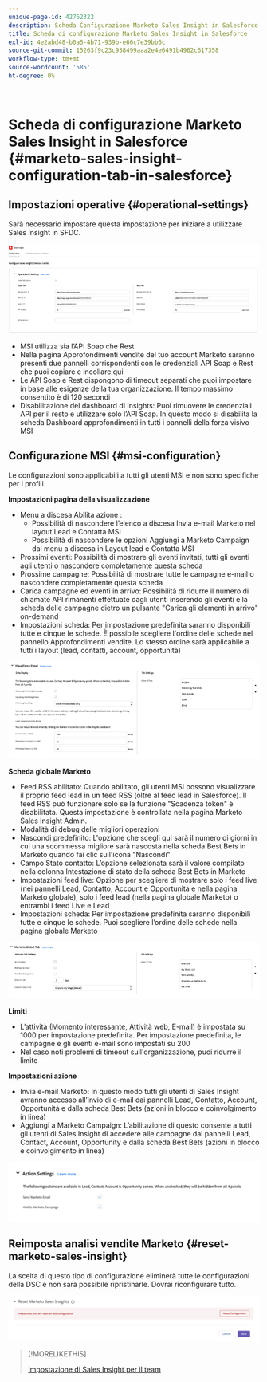 ```yaml
---
unique-page-id: 42762322
description: Scheda Configurazione Marketo Sales Insight in Salesforce - Documenti Marketo - Documentazione del prodotto
title: Scheda di configurazione Marketo Sales Insight in Salesforce
exl-id: 4e2abd48-b0a5-4b71-939b-e66c7e39bb6c
source-git-commit: 15263f9c23c958499aaa2e4e6491b4962c617358
workflow-type: tm+mt
source-wordcount: '585'
ht-degree: 0%

---
```


# Scheda di configurazione Marketo Sales Insight in Salesforce {#marketo-sales-insight-configuration-tab-in-salesforce}

## Impostazioni operative {#operational-settings}

Sarà necessario impostare questa impostazione per iniziare a utilizzare Sales Insight in SFDC.

![](assets/marketo-sales-insight-configuration-tab-in-salesforce-1.png)

* MSI utilizza sia l’API Soap che Rest
* Nella pagina Approfondimenti vendite del tuo account Marketo saranno presenti due pannelli corrispondenti con le credenziali API Soap e Rest che puoi copiare e incollare qui
* Le API Soap e Rest dispongono di timeout separati che puoi impostare in base alle esigenze della tua organizzazione. Il tempo massimo consentito è di 120 secondi
* Disabilitazione del dashboard di Insights: Puoi rimuovere le credenziali API per il resto e utilizzare solo l’API Soap. In questo modo si disabilita la scheda Dashboard approfondimenti in tutti i pannelli della forza visivo MSI

## Configurazione MSI {#msi-configuration}

Le configurazioni sono applicabili a tutti gli utenti MSI e non sono specifiche per i profili.

**Impostazioni pagina della visualizzazione**

* Menu a discesa Abilita azione :
   * Possibilità di nascondere l’elenco a discesa Invia e-mail Marketo nel layout Lead e Contatta MSI
   * Possibilità di nascondere le opzioni Aggiungi a Marketo Campaign dal menu a discesa in Layout lead e Contatta MSI
* Prossimi eventi: Possibilità di mostrare gli eventi invitati, tutti gli eventi agli utenti o nascondere completamente questa scheda
* Prossime campagne: Possibilità di mostrare tutte le campagne e-mail o nascondere completamente questa scheda
* Carica campagne ed eventi in arrivo: Possibilità di ridurre il numero di chiamate API rimanenti effettuate dagli utenti inserendo gli eventi e la scheda delle campagne dietro un pulsante &quot;Carica gli elementi in arrivo&quot; on-demand
* Impostazioni scheda: Per impostazione predefinita saranno disponibili tutte e cinque le schede. È possibile scegliere l&#39;ordine delle schede nel pannello Approfondimenti vendite. Lo stesso ordine sarà applicabile a tutti i layout (lead, contatti, account, opportunità)

![](assets/marketo-sales-insight-configuration-tab-in-salesforce-2.png)

**Scheda globale Marketo**

* Feed RSS abilitato: Quando abilitato, gli utenti MSI possono visualizzare il proprio feed lead in un feed RSS (oltre al feed lead in Salesforce). Il feed RSS può funzionare solo se la funzione &quot;Scadenza token&quot; è disabilitata. Questa impostazione è controllata nella pagina Marketo Sales Insight Admin.
* Modalità di debug delle migliori operazioni
* Nascondi predefinito: L&#39;opzione che scegli qui sarà il numero di giorni in cui una scommessa migliore sarà nascosta nella scheda Best Bets in Marketo quando fai clic sull&#39;icona &quot;Nascondi&quot;
* Campo Stato contatto: L’opzione selezionata sarà il valore compilato nella colonna Intestazione di stato della scheda Best Bets in Marketo
* Impostazioni feed live: Opzione per scegliere di mostrare solo i feed live (nei pannelli Lead, Contatto, Account e Opportunità e nella pagina Marketo globale), solo i feed lead (nella pagina globale Marketo) o entrambi i feed Live e Lead
* Impostazioni scheda: Per impostazione predefinita saranno disponibili tutte e cinque le schede. Puoi scegliere l’ordine delle schede nella pagina globale Marketo

![](assets/marketo-sales-insight-configuration-tab-in-salesforce-3.png)

**Limiti**

* L’attività (Momento interessante, Attività web, E-mail) è impostata su 1000 per impostazione predefinita. Per impostazione predefinita, le campagne e gli eventi e-mail sono impostati su 200
* Nel caso noti problemi di timeout sull&#39;organizzazione, puoi ridurre il limite

**Impostazioni azione**

* Invia e-mail Marketo: In questo modo tutti gli utenti di Sales Insight avranno accesso all’invio di e-mail dai pannelli Lead, Contatto, Account, Opportunità e dalla scheda Best Bets (azioni in blocco e coinvolgimento in linea)
* Aggiungi a Marketo Campaign: L’abilitazione di questo consente a tutti gli utenti di Sales Insight di accedere alle campagne dai pannelli Lead, Contact, Account, Opportunity e dalla scheda Best Bets (azioni in blocco e coinvolgimento in linea)

![](assets/marketo-sales-insight-configuration-tab-in-salesforce-4.png)

## Reimposta analisi vendite Marketo {#reset-marketo-sales-insight}

La scelta di questo tipo di configurazione eliminerà tutte le configurazioni della DSC e non sarà possibile ripristinarle. Dovrai riconfigurare tutto.

![](assets/marketo-sales-insight-configuration-tab-in-salesforce-5.png)

>[!MORELIKETHIS]
>
>[Impostazione di Sales Insight per il team](/help/marketo/product-docs/marketo-sales-insight/msi-for-salesforce/configuration/setting-up-sales-insight-for-your-team.md)
